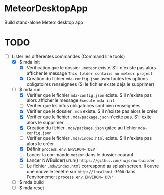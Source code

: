 # MeteorDesktopApp
Build stand-alone Meteor desktop app

# TODO
- [ ] Lister les différentes commandes (Command line tools)
  - [X] $ mda init
    - [X] Vérification que le dossier ``.meteor`` existe. S'il n'existe pas alors afficher le message ``This folder contains no meteor project``
    - [X] Création du fichier ``mda-config.json`` avec toutes les options obligatoires renseignées (Si le fichier existe déjà le supprimer)
  - [ ] $ mda run
    - [X] Vérifier que le fichier ``mda-config.json`` existe. S'il n'existe pas alors afficher le message ``Execute mda init``
    - [ ] Vérifier que les infos obligatoires sont bien renseignées
    - [X] Vérifier que le dossier ``.mda`` existe. S'il n'existe pas alors le créer
    - [X] Vérifier que le fichier ``.mda/package.json`` n'exite pas. S'il exite alors le supprimer
    - [X] Création du fichier ``.mda/package.json`` grâce au fichier ``mda-config.json``
    - [ ] Vérifier que le fichier ``.mda/index.html`` existe. S'il n'existe pas alors le créer
    - [X] Définir ``process.env.ENVIRON='DEV'``
    - [ ] Lancer la commande ``meteor`` dans le dossier courant
    - [X] Lancer NWBuilder().run() ``https://github.com/nwjs/nw-builder``
    - [ ] Le fichier ``.mda/index.html`` correspond au splash screen. Il ouvre une nouvelle fenêtre sur ``http://localhost:3000`` dans l'environement ``process.env.ENVIRON='DEV'``
  - [ ] $ mda build
  - [ ] $ mda reset
